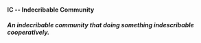 #### IC -- Indecribable Community

##### An indecribable community that doing something indescribable cooperatively.
